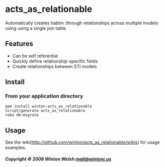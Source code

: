 acts_as_relationable
====================

Automatically creates habtm :through relationships across multiple models using using a single join table.


Features
--------

* Can be self referential
* Quickly define relationship-specific fields
* Create relationships between STI models


Install
-------

### From your application directory

	gem install winton-acts_as_relationable
	script/generate acts_as_relationable
	rake db:migrate


## Usage

See the wiki(http://github.com/winton/acts_as_relationable/wikis) for usage examples.


##### Copyright &copy; 2008 Winton Welsh <mail@wintoni.us>